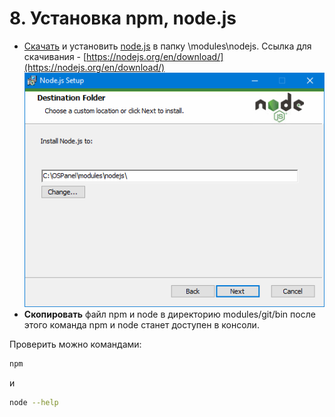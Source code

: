 # 8. Установка npm, node.js
* [Скачать](https://nodejs.org/en/download/) и установить [node.js](https://nodejs.org/) в папку \modules\nodejs\. Ссылка для скачивания - [https://nodejs.org/en/download/](https://nodejs.org/en/download/)
![Установка node.js](../img/install-nodejs.png "Установка node.js") 
* **Скопировать** файл npm и node в директорию modules/git/bin 
после этого команда npm и node станет доступен в консоли.

Проверить можно командами:
```bash
npm
```
и
```bash
node --help
```